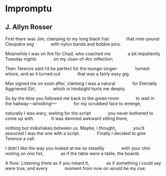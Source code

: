 # Impromptu
## J. Allyn Rosser
First there was Jim, clamping to my long black hair
             that nine-pound Cleopatra wig
             with nylon bands and bobbie pins.

Meanwhile I was on fire for Chad, who coached me
             a bit impatiently Tuesday nights
             on my Joan-of-Arc inflection.

Then Terence said I’d be perfect for the lounge-singer-
             turned-whore, and as it turned out
             that was a fairly easy gig.

Max signed me on soon after, claiming I was a natural
             for Eternally Aggrieved Girl,
             which in hindsight hurts me deeply.

So by the time you followed me back to the green room
             to wait in the hallway—whistling!—
             for my scrubbed face to emerge,

naturally I was wary, waiting for the script
             you never bothered to come up with.
             It was damned awkward sitting there,

nothing but milkshakes between us. Maybe, I thought,
             you’d assumed I was the one with a script.
             Finally I decided to give Terence a call.

I didn’t like the way you looked at me so steadily
             with your chin resting on one fist,
             as if the table were a table, the boards

A floor. Listening there as if you meant it,
             as if something I could say were true, and every
             moment from now on would be my cue.
